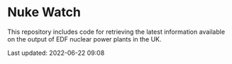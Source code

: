 # Nuke Watch

This repository includes code for retrieving the latest information available on the output of EDF nuclear power plants in the UK.

Last updated: 2022-06-22 09:08